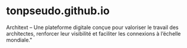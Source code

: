 # tonpseudo.github.io
Architext – Une plateforme digitale conçue pour valoriser le travail des architectes, renforcer leur visibilité et faciliter les connexions à l’échelle mondiale."
